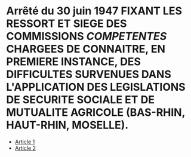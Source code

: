 # Arrêté du 30 juin 1947 FIXANT LES RESSORT ET SIEGE DES COMMISSIONS *COMPETENTES* CHARGEES DE CONNAITRE, EN PREMIERE INSTANCE, DES DIFFICULTES SURVENUES DANS L'APPLICATION DES LEGISLATIONS DE SECURITE SOCIALE ET DE MUTUALITE AGRICOLE (BAS-RHIN, HAUT-RHIN, MOSELLE).

- [Article 1](article-1.md)
- [Article 2](article-2.md)
